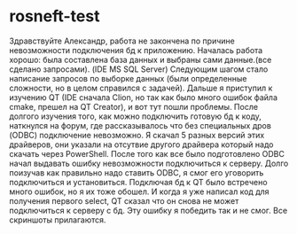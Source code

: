 # rosneft-test
Здравствуйте Александр, работа не закончена по причине невозможности подключения бд к приложению.
Началась работа хорошо: была составлена база данных и выбраны сами данные.(все сделано запросами). (IDE MS SQL Server)
Следующим шагом стало написание запросов по выборке данных (были определенные сложности, но в целом справился с задачей).
Дальше я приступил к изучению QT (IDE сначала Clion, но так как было много ошибок файла cmake, прешел на QT Creator), и вот тут пошли проблемы. После долгого изучения того, как можно подключить готовую бд к коду, наткнулся на форум, где рассказывалось что без специальных дров (ODBC) подключение невозможно. Я скачал 5 разных версий этих драйверов, они указали на отсутвие другого драйвера который надо скачать через PowerShell. После того как все было подготовлено ODBC начал выдавать ошибку невозможности подключиться к серверу. Долго поизучав как правильно надо ставить ODBC, я смог его уговорить подключиться и установиться. 
Подключая бд к QT было встречено много ошибок, но я их тоже обошел. И когда я уже написал код для получения первого select, QT сказал что он снова не может подключиться к серверу с бд. Эту ошибку я победить так и не смог. Все скриншоты прилагаются.

